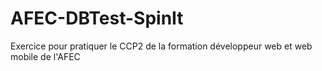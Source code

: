 # AFEC-DBTest-SpinIt

Exercice pour pratiquer le CCP2 de la formation développeur web et web mobile de l'AFEC
